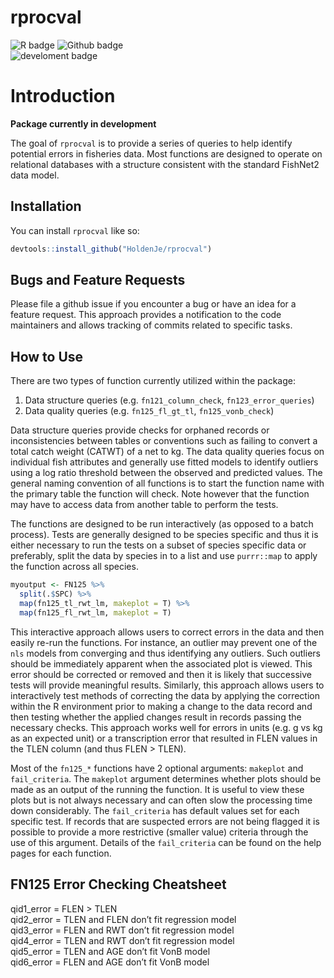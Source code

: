 
<!-- README.md is generated from README.Rmd. Please edit that file -->

# rprocval

<!-- badges: start -->

![R
badge](https://img.shields.io/badge/R-276DC3?style=for-the-badge&logo=r&logoColor=white)
![Github
badge](https://img.shields.io/badge/GitHub-100000?style=for-the-badge&logo=github&logoColor=white)
<br> ![develoment
badge](https://img.shields.io/badge/Dev-InProgress-%3CCOLOR%3E.svg)
<!-- badges: end -->

# Introduction

**Package currently in development**

The goal of `rprocval` is to provide a series of queries to help
identify potential errors in fisheries data. Most functions are designed
to operate on relational databases with a structure consistent with the
standard FishNet2 data model.

## Installation

You can install `rprocval` like so:

``` r
devtools::install_github("HoldenJe/rprocval")
```

## Bugs and Feature Requests

Please file a github issue if you encounter a bug or have an idea for a
feature request. This approach provides a notification to the code
maintainers and allows tracking of commits related to specific tasks.

## How to Use

There are two types of function currently utilized within the package:  
1. Data structure queries (e.g. `fn121_column_check`,
`fn123_error_queries`)  
2. Data quality queries (e.g. `fn125_fl_gt_tl`, `fn125_vonb_check`)

Data structure queries provide checks for orphaned records or
inconsistencies between tables or conventions such as failing to convert
a total catch weight (CATWT) of a net to kg. The data quality queries
focus on individual fish attributes and generally use fitted models to
identify outliers using a log ratio threshold between the observed and
predicted values. The general naming convention of all functions is to
start the function name with the primary table the function will check.
Note however that the function may have to access data from another
table to perform the tests.

The functions are designed to be run interactively (as opposed to a
batch process). Tests are generally designed to be species specific and
thus it is either necessary to run the tests on a subset of species
specific data or preferably, split the data by species in to a list and
use `purrr::map` to apply the function across all species.

``` r
myoutput <- FN125 %>%
  split(.$SPC) %>%
  map(fn125_tl_rwt_lm, makeplot = T) %>%
  map(fn125_fl_rwt_lm, makeplot = T)
```

This interactive approach allows users to correct errors in the data and
then easily re-run the functions. For instance, an outlier may prevent
one of the `nls` models from converging and thus identifying any
outliers. Such outliers should be immediately apparent when the
associated plot is viewed. This error should be corrected or removed and
then it is likely that successive tests will provide meaningful results.
Similarly, this approach allows users to interactively test methods of
correcting the data by applying the correction within the R environment
prior to making a change to the data record and then testing whether the
applied changes result in records passing the necessary checks. This
approach works well for errors in units (e.g. g vs kg as an expected
unit) or a transcription error that resulted in FLEN values in the TLEN
column (and thus FLEN \> TLEN).

Most of the `fn125_*` functions have 2 optional arguments: `makeplot`
and `fail_criteria`. The `makeplot` argument determines whether plots
should be made as an output of the running the function. It is useful to
view these plots but is not always necessary and can often slow the
processing time down considerably. The `fail_criteria` has default
values set for each specific test. If records that are suspected errors
are not being flagged it is possible to provide a more restrictive
(smaller value) criteria through the use of this argument. Details of
the `fail_criteria` can be found on the help pages for each function.

## FN125 Error Checking Cheatsheet

qid1_error = FLEN \> TLEN  
qid2_error = TLEN and FLEN don’t fit regression model  
qid3_error = FLEN and RWT don’t fit regression model  
qid4_error = TLEN and RWT don’t fit regression model  
qid5_error = TLEN and AGE don’t fit VonB model  
qid6_error = FLEN and AGE don’t fit VonB model
